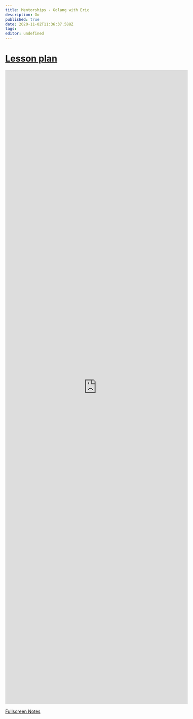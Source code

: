 ```yaml
---
title: Mentorships - Golang with Eric
description: Go
published: true
date: 2020-11-02T11:36:37.588Z
tags: 
editor: undefined
---
```


<h1>
  <a href="lesson-plan">Lesson plan</a>
</h1>

<iframe src="https://uccnetsoc.github.io/mentorships/20-21/go" style="border: none; width: 60vw; height: 50vh" referrerpolicy="no-referrer" frameBorder="0">
</iframe>

<a href="https://uccnetsoc.github.io/mentorships/20-21/go/index.html">Fullscreen Notes</a>
